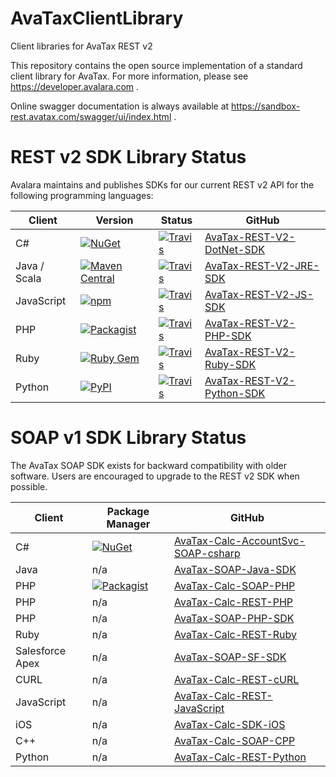 # AvaTaxClientLibrary
Client libraries for AvaTax REST v2

This repository contains the open source implementation of a standard client library for AvaTax.  For more information, please see https://developer.avalara.com .

Online swagger documentation is always available at https://sandbox-rest.avatax.com/swagger/ui/index.html .

# REST v2 SDK Library Status

Avalara maintains and publishes SDKs for our current REST v2 API for the following programming languages:

| Client | Version | Status | GitHub |
|--------|---------|--------|--------|
| C# | [![NuGet](https://img.shields.io/nuget/v/Avalara.AvaTax.svg?style=plastic)](https://www.nuget.org/packages/Avalara.AvaTax/) | [![Travis](https://api.travis-ci.org/avadev/AvaTax-REST-V2-DotNet-SDK.svg?branch=master&style=plastic)](https://travis-ci.org/avadev/AvaTax-REST-V2-DotNet-SDK) | [AvaTax-REST-V2-DotNet-SDK](https://github.com/avadev/AvaTax-REST-V2-DotNet-SDK) |
| Java / Scala | [![Maven Central](https://maven-badges.herokuapp.com/maven-central/net.avalara.avatax/avatax-rest-v2-api-java_2.11/badge.svg?style=plastic)](https://maven-badges.herokuapp.com/maven-central/net.avalara.avatax/avatax-rest-v2-api-java_2.11) | [![Travis](https://api.travis-ci.org/avadev/AvaTax-REST-V2-JRE-SDK.svg?branch=master&style=plastic)](https://travis-ci.org/avadev/AvaTax-REST-V2-JRE-SDK) | [AvaTax-REST-V2-JRE-SDK](https://github.com/avadev/AvaTax-REST-V2-JRE-SDK) |
| JavaScript | [![npm](https://img.shields.io/npm/v/avatax.svg?style=plastic)](https://www.npmjs.com/package/avatax) | [![Travis](https://api.travis-ci.org/avadev/AvaTax-REST-V2-JS-SDK.svg?branch=master&style=plastic)](https://travis-ci.org/avadev/AvaTax-REST-V2-JS-SDK) | [AvaTax-REST-V2-JS-SDK](https://github.com/avadev/AvaTax-REST-V2-JS-SDK) |
| PHP | [![Packagist](https://img.shields.io/packagist/v/avalara/avataxclient.svg?style=plastic)](https://packagist.org/packages/avalara/avataxclient) | [![Travis](https://api.travis-ci.org/avadev/AvaTax-REST-V2-PHP-SDK.svg?branch=master&style=plastic)](https://travis-ci.org/avadev/AvaTax-REST-V2-PHP-SDK) | [AvaTax-REST-V2-PHP-SDK](https://github.com/avadev/AvaTax-REST-V2-PHP-SDK) |
| Ruby | [![Ruby Gem](https://img.shields.io/gem/v/avatax.svg?style=plastic)](https://rubygems.org/gems/avatax) | [![Travis](https://api.travis-ci.org/avadev/AvaTax-REST-V2-Ruby-SDK.svg?branch=master&style=plastic)](https://travis-ci.org/avadev/AvaTax-REST-V2-Ruby-SDK) | [AvaTax-REST-V2-Ruby-SDK](https://github.com/avadev/AvaTax-REST-V2-Ruby-SDK) |
| Python | [![PyPI](https://img.shields.io/pypi/v/Avalara.svg)](https://pypi.python.org/pypi/Avalara) | [![Travis](https://api.travis-ci.org/avadev/AvaTax-REST-V2-Python-SDK.svg?branch=master&style=plastic)](https://travis-ci.org/avadev/AvaTax-REST-V2-Python-SDK) | [AvaTax-REST-V2-Python-SDK](https://github.com/avadev/AvaTax-REST-V2-Python-SDK) |

# SOAP v1 SDK Library Status

The AvaTax SOAP SDK exists for backward compatibility with older software.  Users are encouraged to upgrade to the REST v2 SDK when possible.

| Client | Package Manager | GitHub |
|--------|---------|--------|
| C# | [![NuGet](https://img.shields.io/nuget/v/Avalara.AvaTax.SoapClient.svg?style=plastic)](https://www.nuget.org/packages/Avalara.AvaTax.SoapClient/) | [AvaTax-Calc-AccountSvc-SOAP-csharp](https://github.com/avadev/AvaTax-Calc-AccountSvc-SOAP-csharp) |
| Java | n/a | [AvaTax-SOAP-Java-SDK](https://github.com/avadev/AvaTax-SOAP-Java-SDK) |
| PHP | [![Packagist](https://img.shields.io/packagist/v/avalara/avatax.svg?style=plastic)](https://packagist.org/packages/avalara/avatax) | [AvaTax-Calc-SOAP-PHP](https://github.com/avadev/AvaTax-Calc-SOAP-PHP) |
| PHP | n/a | [AvaTax-Calc-REST-PHP](https://github.com/avadev/AvaTax-Calc-REST-PHP) |
| PHP | n/a | [AvaTax-SOAP-PHP-SDK](https://github.com/avadev/AvaTax-SOAP-PHP-SDK) |
| Ruby | n/a | [AvaTax-Calc-REST-Ruby](https://github.com/avadev/AvaTax-Calc-REST-Ruby) |
| Salesforce Apex | n/a | [AvaTax-SOAP-SF-SDK](https://github.com/avadev/AvaTax-SOAP-SF-SDK) |
| CURL | n/a | [AvaTax-Calc-REST-cURL](https://github.com/avadev/AvaTax-Calc-REST-cURL) |
| JavaScript | n/a | [AvaTax-Calc-REST-JavaScript](https://github.com/avadev/AvaTax-Calc-REST-JavaScript) |
| iOS | n/a | [AvaTax-Calc-SDK-iOS](https://github.com/avadev/AvaTax-Calc-SDK-iOS) |
| C++ | n/a | [AvaTax-Calc-SOAP-CPP](https://github.com/avadev/AvaTax-Calc-SOAP-CPP) |
| Python | n/a | [AvaTax-Calc-REST-Python](https://github.com/avadev/AvaTax-Calc-REST-Python) |
